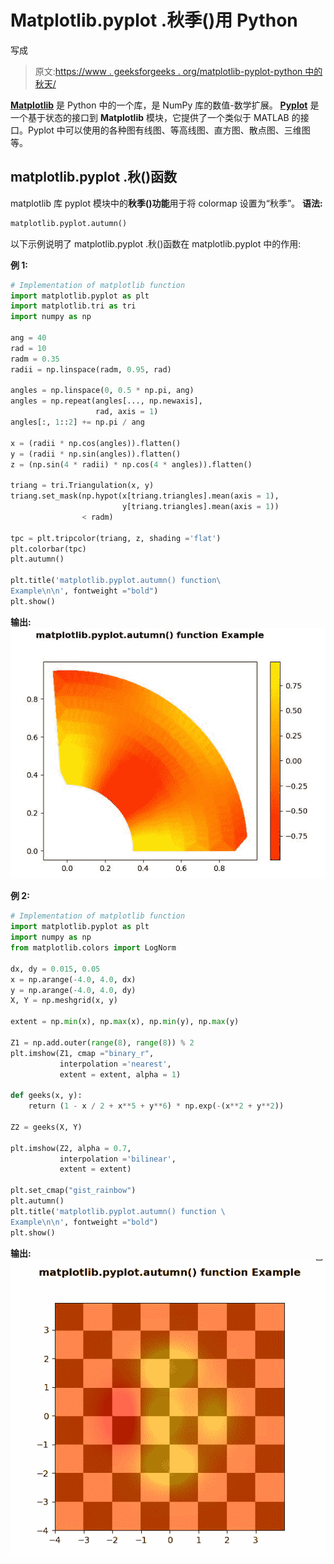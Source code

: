 # Matplotlib.pyplot .秋季()用 Python

写成

> 原文:[https://www . geeksforgeeks . org/matplotlib-pyplot-python 中的秋天/](https://www.geeksforgeeks.org/matplotlib-pyplot-autumn-in-python/)

**[Matplotlib](https://www.geeksforgeeks.org/python-introduction-matplotlib/)** 是 Python 中的一个库，是 NumPy 库的数值-数学扩展。 **[Pyplot](https://www.geeksforgeeks.org/pyplot-in-matplotlib/)** 是一个基于状态的接口到 **Matplotlib** 模块，它提供了一个类似于 MATLAB 的接口。Pyplot 中可以使用的各种图有线图、等高线图、直方图、散点图、三维图等。

## matplotlib.pyplot .秋()函数

matplotlib 库 pyplot 模块中的**秋季()功能**用于将 colormap 设置为“秋季”。
**语法:**

```py
matplotlib.pyplot.autumn()

```

以下示例说明了 matplotlib.pyplot .秋()函数在 matplotlib.pyplot 中的作用:

**例 1:**

```py
# Implementation of matplotlib function
import matplotlib.pyplot as plt
import matplotlib.tri as tri
import numpy as np

ang = 40
rad = 10
radm = 0.35
radii = np.linspace(radm, 0.95, rad)

angles = np.linspace(0, 0.5 * np.pi, ang)
angles = np.repeat(angles[..., np.newaxis], 
                   rad, axis = 1)
angles[:, 1::2] += np.pi / ang

x = (radii * np.cos(angles)).flatten()
y = (radii * np.sin(angles)).flatten()
z = (np.sin(4 * radii) * np.cos(4 * angles)).flatten()

triang = tri.Triangulation(x, y)
triang.set_mask(np.hypot(x[triang.triangles].mean(axis = 1),
                         y[triang.triangles].mean(axis = 1))
                < radm)

tpc = plt.tripcolor(triang, z, shading ='flat')
plt.colorbar(tpc)
plt.autumn()

plt.title('matplotlib.pyplot.autumn() function\
Example\n\n', fontweight ="bold")
plt.show()
```

**输出:**
![](img/741e2d8db1c409fa736287fa181aefec.png)

**例 2:**

```py
# Implementation of matplotlib function
import matplotlib.pyplot as plt
import numpy as np
from matplotlib.colors import LogNorm

dx, dy = 0.015, 0.05
x = np.arange(-4.0, 4.0, dx)
y = np.arange(-4.0, 4.0, dy)
X, Y = np.meshgrid(x, y)

extent = np.min(x), np.max(x), np.min(y), np.max(y)

Z1 = np.add.outer(range(8), range(8)) % 2
plt.imshow(Z1, cmap ="binary_r", 
           interpolation ='nearest',
           extent = extent, alpha = 1)

def geeks(x, y):
    return (1 - x / 2 + x**5 + y**6) * np.exp(-(x**2 + y**2))

Z2 = geeks(X, Y)

plt.imshow(Z2, alpha = 0.7, 
           interpolation ='bilinear',
           extent = extent)

plt.set_cmap("gist_rainbow")
plt.autumn()
plt.title('matplotlib.pyplot.autumn() function \
Example\n\n', fontweight ="bold")
plt.show()
```

**输出:**
![](img/99e81c009319114978d862ff0c05d01d.png)